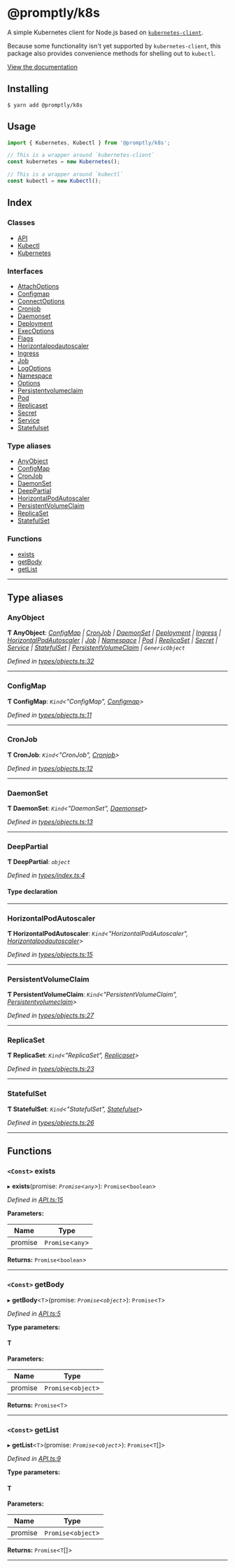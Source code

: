 
@promptly/k8s
=============

A simple Kubernetes client for Node.js based on [`kubernetes-client`](https://github.com/godaddy/kubernetes-client).

Because some functionality isn't yet supported by `kubernetes-client`, this package also provides convenience methods for shelling out to `kubectl`.

[View the documentation](docs/README.md)

Installing
----------

```
$ yarn add @promptly/k8s
```

Usage
-----

```typescript
import { Kubernetes, Kubectl } from '@promptly/k8s';

// This is a wrapper around `kubernetes-client`
const kubernetes = new Kubernetes();

// This is a wrapper around `kubectl`
const kubectl = new Kubectl();
```

## Index

### Classes

* [API](classes/api.md)
* [Kubectl](classes/kubectl.md)
* [Kubernetes](classes/kubernetes.md)

### Interfaces

* [AttachOptions](interfaces/attachoptions.md)
* [Configmap](interfaces/configmap.md)
* [ConnectOptions](interfaces/connectoptions.md)
* [Cronjob](interfaces/cronjob.md)
* [Daemonset](interfaces/daemonset.md)
* [Deployment](interfaces/deployment.md)
* [ExecOptions](interfaces/execoptions.md)
* [Flags](interfaces/flags.md)
* [Horizontalpodautoscaler](interfaces/horizontalpodautoscaler.md)
* [Ingress](interfaces/ingress.md)
* [Job](interfaces/job.md)
* [LogOptions](interfaces/logoptions.md)
* [Namespace](interfaces/namespace.md)
* [Options](interfaces/options.md)
* [Persistentvolumeclaim](interfaces/persistentvolumeclaim.md)
* [Pod](interfaces/pod.md)
* [Replicaset](interfaces/replicaset.md)
* [Secret](interfaces/secret.md)
* [Service](interfaces/service.md)
* [Statefulset](interfaces/statefulset.md)

### Type aliases

* [AnyObject](#anyobject)
* [ConfigMap](#configmap)
* [CronJob](#cronjob)
* [DaemonSet](#daemonset)
* [DeepPartial](#deeppartial)
* [HorizontalPodAutoscaler](#horizontalpodautoscaler)
* [PersistentVolumeClaim](#persistentvolumeclaim)
* [ReplicaSet](#replicaset)
* [StatefulSet](#statefulset)

### Functions

* [exists](#exists)
* [getBody](#getbody)
* [getList](#getlist)

---

## Type aliases

<a id="anyobject"></a>

###  AnyObject

**Ƭ AnyObject**: *[ConfigMap](#configmap) \| [CronJob](#cronjob) \| [DaemonSet](#daemonset) \| [Deployment](interfaces/deployment.md) \| [Ingress](interfaces/ingress.md) \| [HorizontalPodAutoscaler](#horizontalpodautoscaler) \| [Job](interfaces/job.md) \| [Namespace](interfaces/namespace.md) \| [Pod](interfaces/pod.md) \| [ReplicaSet](#replicaset) \| [Secret](interfaces/secret.md) \| [Service](interfaces/service.md) \| [StatefulSet](#statefulset) \| [PersistentVolumeClaim](#persistentvolumeclaim) \| `GenericObject`*

*Defined in [types/objects.ts:32](https://github.com/rzane/k8s/blob/67fb0bc/src/types/objects.ts#L32)*

___
<a id="configmap"></a>

###  ConfigMap

**Ƭ ConfigMap**: *`Kind`<"ConfigMap", [Configmap](interfaces/configmap.md)>*

*Defined in [types/objects.ts:11](https://github.com/rzane/k8s/blob/67fb0bc/src/types/objects.ts#L11)*

___
<a id="cronjob"></a>

###  CronJob

**Ƭ CronJob**: *`Kind`<"CronJob", [Cronjob](interfaces/cronjob.md)>*

*Defined in [types/objects.ts:12](https://github.com/rzane/k8s/blob/67fb0bc/src/types/objects.ts#L12)*

___
<a id="daemonset"></a>

###  DaemonSet

**Ƭ DaemonSet**: *`Kind`<"DaemonSet", [Daemonset](interfaces/daemonset.md)>*

*Defined in [types/objects.ts:13](https://github.com/rzane/k8s/blob/67fb0bc/src/types/objects.ts#L13)*

___
<a id="deeppartial"></a>

###  DeepPartial

**Ƭ DeepPartial**: *`object`*

*Defined in [types/index.ts:4](https://github.com/rzane/k8s/blob/67fb0bc/src/types/index.ts#L4)*

#### Type declaration

___
<a id="horizontalpodautoscaler"></a>

###  HorizontalPodAutoscaler

**Ƭ HorizontalPodAutoscaler**: *`Kind`<"HorizontalPodAutoscaler", [Horizontalpodautoscaler](interfaces/horizontalpodautoscaler.md)>*

*Defined in [types/objects.ts:15](https://github.com/rzane/k8s/blob/67fb0bc/src/types/objects.ts#L15)*

___
<a id="persistentvolumeclaim"></a>

###  PersistentVolumeClaim

**Ƭ PersistentVolumeClaim**: *`Kind`<"PersistentVolumeClaim", [Persistentvolumeclaim](interfaces/persistentvolumeclaim.md)>*

*Defined in [types/objects.ts:27](https://github.com/rzane/k8s/blob/67fb0bc/src/types/objects.ts#L27)*

___
<a id="replicaset"></a>

###  ReplicaSet

**Ƭ ReplicaSet**: *`Kind`<"ReplicaSet", [Replicaset](interfaces/replicaset.md)>*

*Defined in [types/objects.ts:23](https://github.com/rzane/k8s/blob/67fb0bc/src/types/objects.ts#L23)*

___
<a id="statefulset"></a>

###  StatefulSet

**Ƭ StatefulSet**: *`Kind`<"StatefulSet", [Statefulset](interfaces/statefulset.md)>*

*Defined in [types/objects.ts:26](https://github.com/rzane/k8s/blob/67fb0bc/src/types/objects.ts#L26)*

___

## Functions

<a id="exists"></a>

### `<Const>` exists

▸ **exists**(promise: *`Promise`<`any`>*): `Promise`<`boolean`>

*Defined in [API.ts:15](https://github.com/rzane/k8s/blob/67fb0bc/src/API.ts#L15)*

**Parameters:**

| Name | Type |
| ------ | ------ |
| promise | `Promise`<`any`> |

**Returns:** `Promise`<`boolean`>

___
<a id="getbody"></a>

### `<Const>` getBody

▸ **getBody**<`T`>(promise: *`Promise`<`object`>*): `Promise`<`T`>

*Defined in [API.ts:5](https://github.com/rzane/k8s/blob/67fb0bc/src/API.ts#L5)*

**Type parameters:**

#### T 
**Parameters:**

| Name | Type |
| ------ | ------ |
| promise | `Promise`<`object`> |

**Returns:** `Promise`<`T`>

___
<a id="getlist"></a>

### `<Const>` getList

▸ **getList**<`T`>(promise: *`Promise`<`object`>*): `Promise`<`T`[]>

*Defined in [API.ts:9](https://github.com/rzane/k8s/blob/67fb0bc/src/API.ts#L9)*

**Type parameters:**

#### T 
**Parameters:**

| Name | Type |
| ------ | ------ |
| promise | `Promise`<`object`> |

**Returns:** `Promise`<`T`[]>

___

